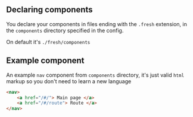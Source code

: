 ## Declaring components
You declare your components in files ending with the `.fresh` extension, in the `components` directory specified in the config.

On default it's `./fresh/components`

## Example component
An example `nav` component from `components` directory, it's just valid `html` markup so you don't need to learn a new language
```html
<nav>
    <a href="/#/"> Main page </a>
    <a href="/#/route"> Route </a>
</nav>
```